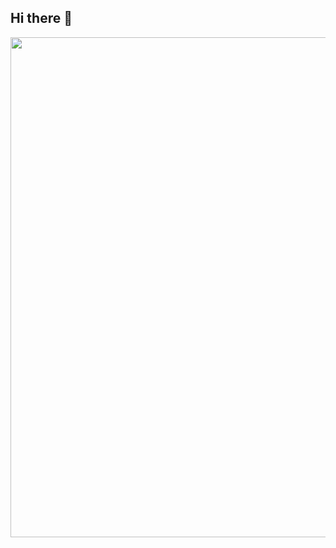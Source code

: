 ## Hi there 👋
<div align="center">
  <img width="800px" src="https://github.com/riorio214/riorio214/blob/master/logo_unscreen.gif" />
</div>
<!--
**riorio214/riorio214** is a ✨ _special_ ✨ repository because its `README.md` (this file) appears on your GitHub profile.

Here are some ideas to get you started:

- 🔭 I’m currently working on ...
- 🌱 I’m currently learning ...
- 👯 I’m looking to collaborate on ...
- 🤔 I’m looking for help with ...
- 💬 Ask me about ...
- 📫 How to reach me: ...
- 😄 Pronouns: ...
- ⚡ Fun fact: ...
-->
